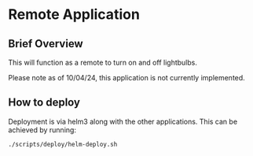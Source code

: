 # Remote Application

## Brief Overview

This will function as a remote to turn on and off lightbulbs.

Please note as of 10/04/24, this application is not currently implemented.

## How to deploy

Deployment is via helm3 along with the other applications. This can be achieved by running:
```
./scripts/deploy/helm-deploy.sh
```
